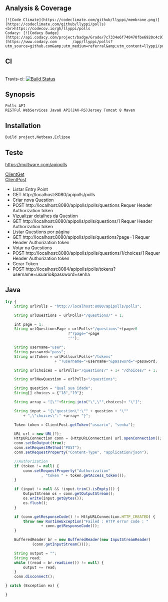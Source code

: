## Analysis & Coverage
    [![Code Climate](https://codeclimate.com/github/llyppi/membrane.png)](https://codeclimate.com/github/llyppi/polls)
    <br>https://codecov.io/gh/llyppi/polls
    Codacy: [![Codacy Badge](https://api.codacy.com/project/badge/Grade/7c7334e6f740470fbe6920c4c974ff0b)](https://www.codacy.com       /app/llyppi/polls?utm_source=github.com&amp;utm_medium=referral&amp;utm_content=llyppi/polls&amp;utm_campaign=Badge_Grade) 
## CI
<br>Travis-ci: [![Build Status](https://travis-ci.org/llyppi/polls.svg?branch=master)](https://travis-ci.org/llyppi/polls)


## Synopsis  
    Polls API
    RESTFul WebServices Java8 API(JAX-RS)Jersey Tomcat 8 Maven

## Installation
    Build project,Netbeas,Eclipse

## Teste 
https://multware.com/apipolls

</tab>[ClientGet](../master/src/main/java/com/app/client/ClientGet.java)
    <br>[ClientPost](../master/src/main/java/com/app/client/ClientPost.java)

* Listar Entry Point 
* GET http://localhost:8080/apipolls/polls
* Criar nova Question
* POST http://localhost:8080/apipolls/polls/questions   Requer Header Authorization token 
* Vizualizar detalhes da Question
* GET http://localhost:8080/apipolls/polls/questions/1    Requer Header Authorization token 
* Listar Questions por página
* GET http://localhost:8080/apipolls/polls/questions?page=1   Requer Header Authorization token 
* Votar na Questions
* POST http://localhost:8080/apipolls/polls/questions/1/choices/1   Requer Header Authorization token 
* Gerar Token
* POST http://localhost:8084/apipolls/polls/tokens?username=usuario&password=senha            

## Java            

``````javascript
try {
    String urlPolls = "http://localhost:8080/apipolls/polls";

    String urlQuestions = urlPolls+"/questions/" + 1; 

    int page = 1;
    String urlQuestionsPage = urlPolls+"/questions"+(page>0
                            ?"?page="+page
                            :""); 

    String username="user";
    String password="pass";
    String urlToken = urlPollsurlPolls+"/tokens"
                      + "?username="+username+"&password="+password;

    String urlChoices = urlPolls+"/questions/" + 1+ "/choices/" + 1;

    String urlNewQuestion = urlPolls+"/questions";

    String question = "Qual sua idade";
    String[] choices = {"18","19"};

    String array = "[\""+String.join("\",\"",choices)+ "\"]"; 

    String input = "{\"question\":\"" + question + "\""
        + ",\"choices\":" +array+ "}";

    Token token = ClientPost.getToken("usuario", "senha");

    URL url = new URL(?);
    HttpURLConnection conn = (HttpURLConnection) url.openConnection();
    conn.setDoOutput(true);
    conn.setRequestMethod("POST");
    conn.setRequestProperty("Content-Type", "application/json");

    //Authorization
    if (token != null) {
        conn.setRequestProperty("Authorization"
                , "token " + token.getAccess_token());
    }

    if (input != null && !input.trim().isEmpty()) {
        OutputStream os = conn.getOutputStream();
        os.write(input.getBytes());
        os.flush();
    }

    if (conn.getResponseCode() != HttpURLConnection.HTTP_CREATED) {
        throw new RuntimeException("Failed : HTTP error code : "
                + conn.getResponseCode());
    }

    BufferedReader br = new BufferedReader(new InputStreamReader(
            (conn.getInputStream())));

    String output = "";
    String read;
    while ((read = br.readLine()) != null) {
        output += read;
    }
    conn.disconnect();

} catch (Exception ex) {

}
